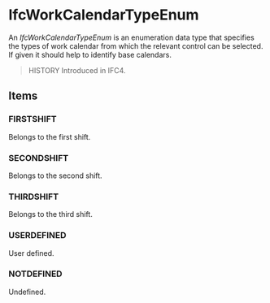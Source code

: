 # IfcWorkCalendarTypeEnum

An _IfcWorkCalendarTypeEnum_ is an enumeration data type that specifies the types of work calendar from which the relevant control can be selected. If given it should help to identify base calendars.<!-- end of definition -->

> HISTORY  Introduced in IFC4.

## Items

### FIRSTSHIFT
Belongs to the first shift.

### SECONDSHIFT
Belongs to the second shift.

### THIRDSHIFT
Belongs to the third shift.

### USERDEFINED
User defined.

### NOTDEFINED
Undefined.
